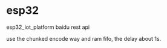 # esp32
esp32_iot_platform
baidu rest api 

use the chunked encode way and ram fifo, the delay about 1s.
